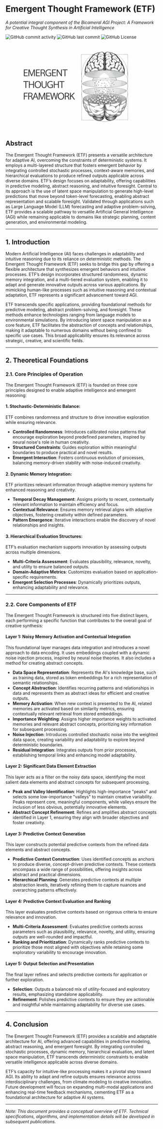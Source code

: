 # Emergent Thought Framework (ETF)
*A potential integral component of the Bicameral AGI Project: A Framework for Creative Thought Synthesis in Artificial Intelligence*

![GitHub commit activity](https://img.shields.io/github/commit-activity/m/alanh90/BICA-EmergentThoughts)
![GitHub last commit](https://img.shields.io/github/last-commit/alanh90/BICA-EmergentThoughts)
![GitHub License](https://img.shields.io/github/license/alanh90/BICA-EmergentThoughts)

<div align="center">  <img src="media/coverimg.png" alt="Cover Image"></div>

## Abstract

The Emergent Thought Framework (ETF) presents a versatile architecture for adaptive AI, overcoming the constraints of deterministic systems. It employs a multi-layered structure that fosters emergent behavior by integrating controlled stochastic processes, context-aware memories, and hierarchical evaluations to produce refined outputs applicable across diverse domains. ETF’s design focuses on adaptability, offering capabilities in predictive modeling, abstract reasoning, and intuitive foresight. Central to its approach is the use of latent space manipulation to generate high-level predictions that move beyond token-level forecasting, enabling abstract representation and scalable foresight. Validated through applications such as Large Language Model (LLM) forecasting and adaptive problem-solving, ETF provides a scalable pathway to versatile Artificial General Intelligence (AGI) while remaining applicable to domains like strategic planning, content generation, and environmental modeling.

---

## 1. Introduction

Modern Artificial Intelligence (AI) faces challenges in adaptability and intuitive reasoning due to its reliance on deterministic methods. The Emergent Thought Framework (ETF) seeks to bridge this gap by offering a flexible architecture that synthesizes emergent behaviors and intuitive processes. ETF’s design incorporates structured randomness, dynamic memory integration, and a multi-tiered evaluation system, enabling it to adapt and generate innovative outputs across various applications. By mimicking human-like processes such as intuitive reasoning and contextual adaptation, ETF represents a significant advancement toward AGI.

ETF transcends specific applications, providing foundational methods for predictive modeling, abstract problem-solving, and foresight. These methods enhance technologies ranging from language models to environmental simulations. By introducing latent space manipulation as a core feature, ETF facilitates the abstraction of concepts and relationships, making it adaptable to numerous domains without being confined to specific use cases. This broad applicability ensures its relevance across strategic, creative, and scientific fields.

---

## 2. Theoretical Foundations

### 2.1. Core Principles of Operation

The Emergent Thought Framework (ETF) is founded on three core principles designed to enable adaptive intelligence and emergent reasoning:

#### 1. Stochastic-Deterministic Balance:

ETF combines randomness and structure to drive innovative exploration while ensuring relevance.

- **Controlled Randomness**: Introduces calibrated noise patterns that encourage exploration beyond predefined parameters, inspired by neural noise's role in human creativity.
- **Structured Constraints**: Guides exploration within meaningful boundaries to produce practical and novel results.
- **Emergent Interaction**: Fosters continuous evolution of processes, balancing memory-driven stability with noise-induced creativity.

#### 2. Dynamic Memory Integration:

ETF prioritizes relevant information through adaptive memory systems for enhanced reasoning and creativity.

- **Temporal Decay Management**: Assigns priority to recent, contextually relevant information to maintain efficiency and focus.
- **Contextual Relevance**: Ensures memory retrieval aligns with adaptive objectives, fostering creativity within defined parameters.
- **Pattern Emergence**: Iterative interactions enable the discovery of novel relationships and insights.

#### 3. Hierarchical Evaluation Structures:

ETF’s evaluation mechanism supports innovation by assessing outputs across multiple dimensions.

- **Multi-Criteria Assessment**: Evaluates plausibility, relevance, novelty, and utility to ensure balanced outputs.
- **Domain-Adaptive Metrics**: Customizes evaluation based on application-specific requirements.
- **Emergent Selection Processes**: Dynamically prioritizes outputs, enhancing adaptability and relevance.

---

### 2.2. Core Components of ETF

The Emergent Thought Framework is structured into five distinct layers, each performing a specific function that contributes to the overall goal of creative synthesis:

#### **Layer 1: Noisy Memory Activation and Contextual Integration**

This foundational layer manages data integration and introduces a novel approach to data encoding. It uses embeddings coupled with a dynamic noise injection process, inspired by neural noise theories. It also includes a method for creating abstract concepts.

- **Data Space Representation**: Represents the AI's knowledge base, such as training data, stored as token embeddings for a rich representation of semantic relationships.
- **Concept Abstraction**: Identifies recurring patterns and relationships in data and represents them as abstract ideas for efficient and creative outputs.
- **Memory Activation**: When new context is presented to the AI, related memories are activated based on similarity metrics, ensuring contextually relevant retrieval from stored embeddings.
- **Importance Weighting**: Assigns higher importance weights to activated memories and relevant abstract concepts, prioritizing key information for subsequent processing.
- **Noise Injection**: Introduces controlled stochastic noise into the weighted data space, creating variability and adaptability to explore beyond deterministic boundaries.
- **Residual Integration**: Integrates outputs from prior processes, establishing temporal links and enhancing model adaptability.

#### **Layer 2: Significant Data Element Extraction**

This layer acts as a filter on the noisy data space, identifying the most salient data elements and abstract concepts for subsequent processing.

- **Peak and Valley Identification**: Highlights high-importance "peaks" and selects some low-importance "valleys" to maintain creative variability. Peaks represent core, meaningful components, while valleys ensure the inclusion of less obvious, potentially innovative elements.
- **Abstract Concept Refinement**: Refines and amplifies abstract concepts identified in Layer 1, ensuring they align with broader objectives and foster creativity.

#### **Layer 3: Predictive Context Generation**

This layer constructs potential predictive contexts from the refined data elements and abstract concepts.

- **Predictive Context Construction**: Uses identified concepts as anchors to produce diverse, concept-driven predictive contexts. These contexts encompass a wide range of possibilities, offering insights across abstract and practical dimensions.
- **Hierarchical Planning**: Generates predictive contexts at multiple abstraction levels, iteratively refining them to capture nuances and overarching patterns effectively.

#### **Layer 4: Predictive Context Evaluation and Ranking**

This layer evaluates predictive contexts based on rigorous criteria to ensure relevance and innovation.

- **Multi-Criteria Assessment**: Evaluates predictive contexts across parameters such as plausibility, relevance, novelty, and utility, ensuring outputs are well-rounded and impactful.
- **Ranking and Prioritization**: Dynamically ranks predictive contexts to prioritize those most aligned with objectives while retaining some exploratory variability to encourage innovation.

#### **Layer 5: Output Selection and Presentation**

The final layer refines and selects predictive contexts for application or further exploration.

- **Selection**: Outputs a balanced mix of utility-focused and exploratory results, emphasizing standalone applicability.
- **Refinement**: Polishes predictive contexts to ensure they are actionable and insightful while maintaining adaptability for diverse use cases.

---

## 4. Conclusion

The Emergent Thought Framework (ETF) provides a scalable and adaptable architecture for AI, offering advanced capabilities in predictive modeling, abstract reasoning, and emergent foresight. By integrating controlled stochastic processes, dynamic memory, hierarchical evaluation, and latent space manipulation, ETF transcends deterministic constraints to enable versatile intelligence applicable across diverse domains.

ETF’s capacity for intuitive-like processing makes it a pivotal step toward AGI. Its ability to adapt and refine outputs ensures relevance across interdisciplinary challenges, from climate modeling to creative innovation. Future development will focus on expanding multi-modal applications and enhancing real-time feedback mechanisms, cementing ETF as a foundational architecture for adaptive AI systems.

---

*Note: This document provides a conceptual overview of ETF. Technical specifications, algorithms, and implementation details will be developed in subsequent publications.*

